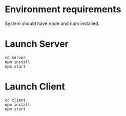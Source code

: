 # Environment requirements

System should have node and npm installed.

# Launch Server

```
cd server
npm install
npm start
```

# Launch Client

```
cd client
npm install
npm start
```